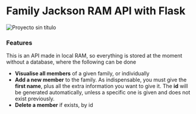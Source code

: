 # Family Jackson RAM API with Flask 

![Proyecto sin título](https://github.com/robmab/Family_RAM_API/assets/56076087/841a570f-88d8-4df2-b156-7a1189925d3b)

### Features

This is an API made in local RAM, so everything is stored at the moment without a database, where the following can be done
- **Visualise all members** of a given family, or individually
- **Add a new member** to the family. As indispensable, you must give the **first name**, plus all the extra information you want to give it. The **id** will be generated automatically, unless a specific one is given and does not exist previously.
- **Delete a member** if exists, by id
